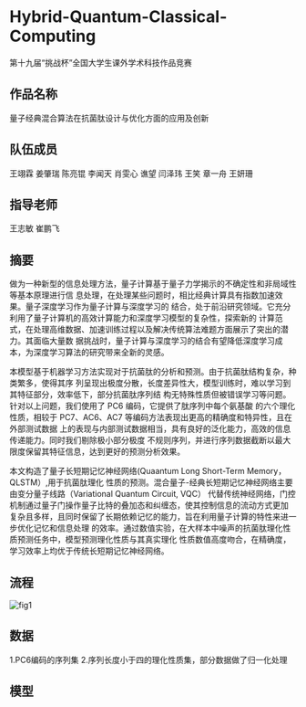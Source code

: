 # Hybrid-Quantum-Classical-Computing
第十九届“挑战杯”全国大学生课外学术科技作品竞赛

## 作品名称
量子经典混合算法在抗菌肽设计与优化方面的应用及创新

## 队伍成员
王翊霖 姜肇瑞 陈亮锟 李闻天 肖雯心 谯望 闫泽玮 王笑  章一舟 王妍珊

## 指导老师
王志敏 崔鹏飞

## 摘要

做为一种新型的信息处理方法，量子计算基于量子力学揭示的不确定性和非局域性等基本原理进行信
息处理，在处理某些问题时，相比经典计算具有指数加速效果。量子深度学习作为量子计算与深度学习的
结合，处于前沿研究领域。它充分利用了量子计算机的高效计算能力和深度学习模型的复杂性，探索新的
计算范式，在处理高维数据、加速训练过程以及解决传统算法难题方面展示了突出的潜力。其面临大量数
据挑战时，量子计算与深度学习的结合有望降低深度学习成本，为深度学习算法的研究带来全新的灵感。

本模型基于机器学习方法实现对于抗菌肽的分析和预测。由于抗菌肽结构复杂，种类繁多，使得其序
列呈现出极度分散，长度差异性大，模型训练时，难以学习到其特征部分，效率低下，部分抗菌肽序列结
构无特殊性质但被错误学习等问题。针对以上问题，我们使用了 PC6 编码，它提供了肽序列中每个氨基酸
的六个理化性质，相较于 PC7、AC6、AC7 等编码方法表现出更高的精确度和特异性，且在外部测试数据
上的表现与内部测试数据相当，具有良好的泛化能力，高效的信息传递能力。同时我们剔除极小部分极度
不规则序列，并进行序列数据截断以最大限度保留其特征信息，达到更好的预测分析效果。

本文构造了量子长短期记忆神经网络(Quaantum Long Short-Term Memory，QLSTM）,用于抗菌肽理化
性质的预测。混合量子-经典长短期记忆神经网络主要由变分量子线路（Variational Quantum Circuit, VQC）
代替传统神经网络，门控机制通过量子门操作量子比特的叠加态和纠缠态，使其控制信息的流动方式更加
复杂且多样，且同时保留了长期依赖记忆的能力，旨在利用量子计算的特性来进一步优化记忆和信息处理
的效率。通过数值实验，在大样本中噪声的抗菌肽理化性质预测任务中，模型预测理化性质与其真实理化
性质数值高度吻合，在精确度，学习效率上均优于传统长短期记忆神经网络。

## 流程

![fig1](/fig/image.png)

## 数据
1.PC6编码的序列集
2.序列长度小于四的理化性质集，部分数据做了归一化处理
## 模型


